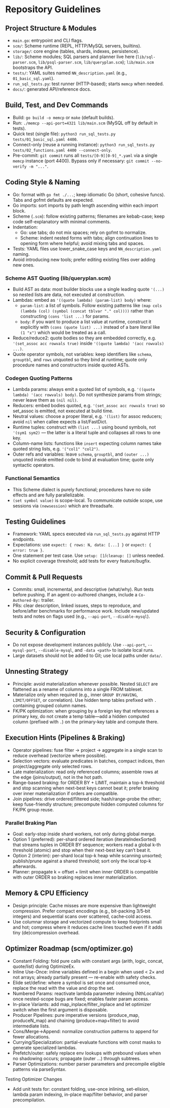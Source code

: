 # Repository Guidelines

## Project Structure & Modules
- `main.go`: entrypoint and CLI flags.
- `scm/`: Scheme runtime (REPL, HTTP/MySQL servers, builtins).
- `storage/`: core engine (tables, shards, indexes, persistence).
- `lib/`: Scheme modules; SQL parsers and planner live here (`lib/sql-parser.scm`, `lib/psql-parser.scm`, `lib/queryplan.scm`); `lib/main.scm` bootstraps the API.
- `tests/`: YAML suites named `NN_description.yaml` (e.g., `01_basic_sql.yaml`).
- `run_sql_tests.py`: test runner (HTTP-based); starts `memcp` when needed.
- `docs/`: generated API/reference docs.

## Build, Test, and Dev Commands
- Build: `go build -o memcp` or `make` (default builds).
- Run: `./memcp --api-port=4321 lib/main.scm` (MySQL off by default in tests).
- Quick test (single file): `python3 run_sql_tests.py tests/01_basic_sql.yaml 4400`.
- Connect-only (reuse a running instance): `python3 run_sql_tests.py tests/02_functions.yaml 4400 --connect-only`.
- Pre-commit: `git commit` runs all `tests/[0-9][0-9]_*.yaml` via a single `memcp` instance (port 4400). Bypass only if necessary: `git commit --no-verify -m "..."`.

## Coding Style & Naming
- Go: format with `go fmt ./...`; keep idiomatic Go (short, cohesive funcs). Tabs and gofmt defaults are expected.
- Go imports: sort imports by path length ascending within each import block.
- Scheme (`.scm`): follow existing patterns; filenames are kebab-case; keep code self-explanatory with minimal comments.
- Indentation:
  - Go: use tabs; do not mix spaces; rely on gofmt to normalize.
  - Scheme: indent nested forms with tabs; align continuation lines to opening form where helpful; avoid mixing tabs and spaces.
- Tests: YAML files use lower_snake_case keys and `NN_description.yaml` naming.
- Avoid introducing new tools; prefer editing existing files over adding new ones.

### Scheme AST Quoting (lib/queryplan.scm)
- Build AST as data: most builder blocks use a single leading quote `'(...)` so nested lists are data, not executed at construction.
- Lambdas: embed as `'((quote lambda) (param-list) body)` where:
  - `param-list`: a list of symbols. Follow existing patterns like `(map cols (lambda (col) (symbol (concat tblvar "." col))))` rather than constructing `(cons 'list ...)` for params.
  - `body`: if you want to produce a list value at runtime, construct it explicitly with `(cons (quote list) ...)` instead of a bare literal like `(1 "x")` which would be treated as a call.
- Reduce/reduce2: quote bodies so they are embedded correctly, e.g. `'(set_assoc acc rowvals true)` inside `'((quote lambda) '(acc rowvals) ...)`.
- Quote operator symbols, not variables: keep identifiers like `schema`, `grouptbl`, and `rows` unquoted so they bind at runtime; quote only procedure names and constructors inside quoted ASTs.

### Codegen Quoting Patterns
- Lambda params: always emit a quoted list of symbols, e.g. `'((quote lambda) '(acc rowvals) body)`. Do not synthesize params from strings; never leave them as `(nil nil)`.
- Reducers: embed bodies quoted, e.g. `'(set_assoc acc rowvals true)` so set_assoc is emitted, not executed at build time.
- Neutral values: choose a proper literal, e.g. `'(list)` for assoc reducers; avoid `nil` when callee expects a list/FastDict.
- Runtime tuples: construct with `(list ...)` using bound symbols, not `'(sym1 sym2)` — the latter is a literal tuple and collapses all rows to one key.
- Column-name lists: functions like `insert` expecting column names take quoted string lists, e.g. `'("col1" "col2")`.
- Outer refs and variables: leave `schema`, `grouptbl`, and `(outer ...)` unquoted inside emitted code to bind at evaluation time; quote only syntactic operators.

### Functional Semantics
- This Scheme dialect is purely functional; procedures have no side effects and are fully parallelizable.
- `(set symbol value)` is scope-local. To communicate outside scope, use sessions via `(newsession)` which are threadsafe.

## Testing Guidelines
- Framework: YAML specs executed via `run_sql_tests.py` against HTTP endpoints.
- Expectations: use `expect: { rows: N, data: [...] }` or `expect: { error: true }`.
- One statement per test case. Use `setup: []`/`cleanup: []` unless needed.
- No explicit coverage threshold; add tests for every feature/bugfix.

## Commit & Pull Requests
- Commits: small, incremental, and descriptive (what/why). Run tests before pushing. If an agent co-authored changes, include a `Co-Authored-By:` trailer.
- PRs: clear description, linked issues, steps to reproduce, and before/after benchmarks for performance work. Include new/updated tests and notes on flags used (e.g., `--api-port`, `--disable-mysql`).

## Security & Configuration
- Do not expose development instances publicly. Use `--api-port`, `--mysql-port`, `--disable-mysql`, and `-data <path>` to isolate local runs.
- Large datasets should not be added to Git; use local paths under `data/`.

## Unnesting Strategy
- Principle: avoid materialization whenever possible. Nested `SELECT` are flattened as a rename of columns into a single FROM tableset.
- Materialize only when required (e.g., inner `GROUP BY/HAVING`, `LIMIT/OFFSET`, or correlation). Use hidden temp tables prefixed with `.` containing grouped column names.
- FK/PK optimization: when grouping by a foreign key that references a primary key, do not create a temp table—add a hidden computed column (prefixed with `.`) on the primary-key table and compute there.

## Execution Hints (Pipelines & Braking)
- Operator pipelines: fuse filter → project → aggregate in a single scan to reduce overhead (vectorize where possible).
- Selection vectors: evaluate predicates in batches, compact indices, then project/aggregate only selected rows.
- Late materialization: read only referenced columns; assemble rows at the edge (joins/output), not in the hot path.
- Range-based braking: for ORDER BY + LIMIT, maintain a top-k threshold and stop scanning when next-best keys cannot beat it; prefer braking over inner materialization if orders are compatible.
- Join pipelines: drive ordered/filtered side; hash/range-probe the other; keep fuse-friendly structure; precompute hidden computed columns for FK/PK group reuse.

### Parallel Braking Plan
- Goal: early-stop inside shard workers, not only during global merge.
- Option 1 (preferred): per-shard ordered iteration (iterateIndexSorted) that streams tuples in ORDER BY sequence; workers read a global k-th threshold (atomic) and stop when their next-best key can’t beat it.
- Option 2 (interim): per-shard local top-k heap while scanning unsorted; publish/prune against a shared threshold; sort only the local top-k afterwards.
- Planner: propagate k = offset + limit when inner ORDER is compatible with outer ORDER so braking replaces inner materialization.

## Memory & CPU Efficiency
- Design principle: Cache misses are more expensive than lightweight compression. Prefer compact encodings (e.g., bit-packing 3/5‑bit integers) and sequential scans over scattered, cache‑cold access.
- Use columnar storage and vectorized compute to keep footprints small and hot; compress where it reduces cache lines touched even if it adds tiny (de)compression overhead.

## Optimizer Roadmap (scm/optimizer.go)
- Constant Folding: fold pure calls with constant args (arith, logic, concat, quote/list) during OptimizeEx.
- Inline Use-Once: inline variables defined in a begin when used < 2× and not arrays; already partially present — re-enable with safety checks.
- Elide set/define: where a symbol is set once and consumed once, replace the read with the value and drop the set.
- Numbered Params: reactivate lambda parameter indexing (NthLocalVar) once nested-scope bugs are fixed; enables faster param access.
- In-place Variants: add map_inplace/filter_inplace and let optimizer switch when the first argument is disposable.
- Producer Pipelines: pure imperative versions (produce_map, produceN_map) and chaining (produce+map+filter) to avoid intermediate lists.
- Cons/Merge→Append: normalize construction patterns to append for fewer allocations.
- Currying/Specialization: partial-evaluate functions with const masks to generate specialized lambdas.
- Prefetch/outer: safely replace env lookups with prebound values when no shadowing occurs; propagate (outer ...) through subtrees.
- Parser Optimizations: number parser parameters and precompile eligible patterns via parseSyntax.

Testing Optimizer Changes
- Add unit tests for: constant folding, use-once inlining, set-elision, lambda param indexing, in-place map/filter behavior, and parser precompilation.
